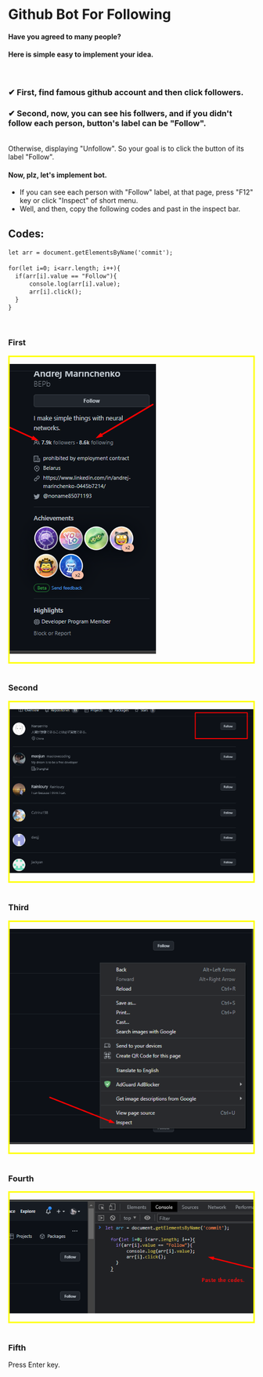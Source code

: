 ### <h1>Github Bot For Following</h1>

#### Have you agreed to many people?
#### Here is simple easy to implement your idea.
<br/>

### ✔ First, find famous github account and then click followers.
### ✔ Second, now, you can see his follwers, and if you didn't follow each person, button's label can be "Follow".
<br/>
Otherwise, displaying "Unfollow".
So your goal is to click the button of its label "Follow".

#### Now, plz, let's implement bot.
- If you can see each person with "Follow" label, at that page, press "F12" key or click "Inspect" of short menu.
- Well, and then, copy the following codes and past in the inspect bar.

## Codes:
  ```
  let arr = document.getElementsByName('commit');
  
  for(let i=0; i<arr.length; i++){
	if(arr[i].value == "Follow"){
		console.log(arr[i].value);
		arr[i].click();
	}
  }
  ```
  
  <br/>

  ### First
  <div style="border: 3px solid yellow">

  ![](./assets/Screenshot_2.png)

  </div>
  <br/>

  ### Second
  <div style="border: 3px solid yellow">

  ![](./assets/Screenshot_3.png)

  </div>
  <br/>

  ### Third
  <div style="border: 3px solid yellow">
  
  ![](./assets/Screenshot_4.png)

  </div>
  <br/>

  ### Fourth
  <div style="border: 3px solid yellow">

  ![](./assets/Screenshot_5.png)

  </div>
  <br/>

  ### Fifth
   Press Enter key.